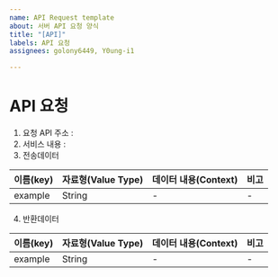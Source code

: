 ```yaml
---
name: API Request template
about: 서버 API 요청 양식
title: "[API]"
labels: API 요청
assignees: golony6449, Y0ung-i1

---
```


# API 요청
1. 요청 API 주소 : 
2. 서비스 내용 : 
3. 전송데이터

이름(key) | 자료형(Value Type)|데이터 내용(Context)|비고
------------ | ------------- | ------------- | -------------
example | String | - | - 

4. 반환데이터

이름(key) | 자료형(Value Type)|데이터 내용(Context)|비고
------------ | ------------- | ------------- | -------------
example | String | - | -
